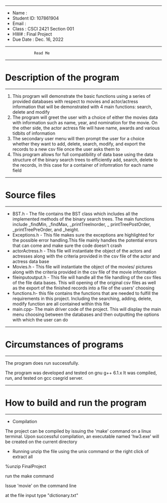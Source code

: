 *******************************************************
*  Name      : 
*  Student ID:  107861904
*  Email     : 
*  Class     :  CSCl 2421 Section 001
*  HW#       :  Final Project
*  Due Date  :  Dec. 16, 2022
*******************************************************


                 Read Me


*******************************************************
# Description of the program
*******************************************************
1. This program will demonstrate the basic functions using a series of provided databases with respect to movies
and actor/actress information that will be demonstrated with 4 main functions: search, delete and modify
2. The program will greet the user with a choice of either the movies data with information such as name, year, and 
nomination for the movie. On the other side, the actor actress file will have name, awards and various tidbits of 
information
3. The secondary user menu will then prompt the user for a choice whether they want to add, delete, search, modify, and
export the records to a new csv file once the user asks them to
4. This program allows for full compatibility of data base using the data structure of the binary search trees to 
efficiently add, search, delete to the records, in this case for a container of infomration for each name field


*******************************************************
# Source files
*******************************************************

* BST.h - The file contains the BST class which includes all the implemented methods of the binary
search trees. The main functions include _findMin, _findMax, _printTreeInorder, _ printTreePostOrder,
_printTreePreOrder, and _height.
* Exceptions.h - This file makes sure the exceptions are highlighted for the possible error handling.This file
mainly handles the potential errors that can come and make sure the code doesn't crash
* actorActress.h - This file will instantiate the object of the actors and actresses along with the criteria provided
in the csv file of the actor and actress data base
* Movies.h - This file will instantiate the object of the movies/ pictures along with the criteria provided
in the csv file of the movie information 
* fileinputoutput.h - This file will handle all the file handling of the csv files of the file data bases. This will 
opening of the original csv files as well as the export of the finished records into a file of the users' choosing
* functions.h- this file contains the functions that are needed to fulfill the requirements in this 
project. Including the searching, adding, delete, modify function are all contained within this file
* main.cpp- The main driver code of the project. This will display the main menu choosing between the databases and then
outputting the options with which the user can do

*******************************************************
# Circumstances of programs
*******************************************************

The program does run successfully.

The program was developed and tested on gnu g++ 6.1.x  It was
compiled, run, and tested on gcc csegrid server.


*******************************************************
# How to build and run the program
*******************************************************

 * Compilation

The project can be compiled by issuing the 'make' command on a linux terminal. Upon successful compilation,
an executable named 'hw3.exe' will be created on the current directory

* Running
unzip the file using the unix command or the right click of extract all

%unzip FinalProject

run the make command

Issue 'movie' on the command line 

at the file input type "dictionary.txt"
